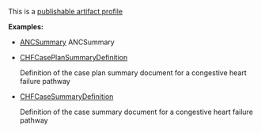This is a [publishable artifact profile](profiles.html#artifact-profiles)

**Examples:**

*   [ANCSummary](GraphDefinition-anc-summary.html) ANCSummary
*   [CHFCasePlanSummaryDefinition](GraphDefinition-chf-caseplansummarydefinition.html)

    Definition of the case plan summary document for a congestive heart failure pathway

*   [CHFCaseSummaryDefinition](GraphDefinition-chf-casesummarydefinition.html)

    Definition of the case summary document for a congestive heart failure pathway